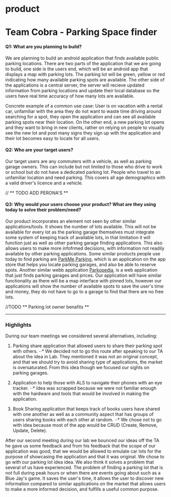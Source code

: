 # product

# Team Cobra - Parking Space finder

#### Q1: What are you planning to build?

We are planning to build an android application that finds available public parking locations. There are two parts of the application that we are going to build, one side is the users
end, which will be an android app that displays a map with parking lots. The parking lot will be green, yellow or red indicating how many available parking spots are available.
The other side of the applications is a central server, the server will recieve updated information from parking locations and update their local database so the users have 
real time accuracy of how many lots are available.

Concrete example of a common use case: User is on vacation with a rental car, unfamiliar with the area they do not want to waste time driving around searching for a spot,
they open the application and can see all available parking spots near their location.
On the other end, a new parking lot opens and they want to bring in new clients, rather on relying on people to visually see the new lot and post many signs they sign up with
the application and their lot becomes easy to locate for all users.



#### Q2: Who are your target users?

Our target users are any commuters with a vehicle, as well as parking garage owners. This can include but not limited to those who drive to work or school but do 
not have a dedicated parking lot. People who travel to an unfamiliar location and need parking. This covers all age demographics with a valid driver's
licence and a vehicle.

// ** TODO ADD PERONA'S **

#### Q3: Why would your users choose your product? What are they using today to solve their problem/need?

Our product incorporates an element not seen by other similar applications/tools. It shows the number of lots available. This will not be available for every lot as 
the parking garage themselves must integrate some system of keeping track of available lots, in that limitation it will function just as well as other parking garage
finding applications. This also allows users to make more infofrmed decisions, with information not readily available by other parking applications.
Some similar products people use today to find parking are [ParkMe Parking](https://itunes.apple.com/ca/app/parkme-parking/id417605484?mt=8), 
which is an application on the app store that helps you locate parking garages, and also be able to reserve spots. Another similar webb application [Parkopedia](http://en.parkopedia.ca/parking/locations/toronto_on_canada_dpz83dffmxp/?arriving=201702061230&leaving=201702061430),
is a web application that just finds parking garages and prices. Our application will have similar functionality as there will be a map interface with pinned lots, however
our applications will show the number of available spots to save the user's time and money, they do not have to go to a garage to find that there are no free lots.

//TODO ** Parking lot owner benafits **

----

### Highlights

During our team meetings we considered several alternatives, including:

1. Parking share application that allowed users to share their parking spot with others.
⋅⋅* We decided not to go this route after speaking to our TA about the idea in Lab. They mentioned it was not an original concept, and that we should try to avoid sharing type of applications, the market is oversaturated. From this idea though we focused our sights on parking garages.

2. Application to help those with ALS to navigate their phones with an eye tracker.
⋅⋅* Idea was scrapped because we were not familiar enough with the hardware and tools that would be involved in making the application.

3. Book Sharing application that keeps track of books users have shared with one another as well as a community aspect that has groups of users sharing books with each other at random.
⋅⋅* We chose not to go with idea because most of the app would be CRUD (Create, Remove, Update, Delete).

After our second meeting during our lab we bounced our ideas off the TA he gave us some feedback and from his feedback that the scope of our application was good, that we would be
allowed to emulate car lots for the purpose of showcasing the application and that it was original. We chose to go with our parking lot idea idea. We also think it solves a
problem that several of us have experienced. The problem of finding a parking lot that is not full during peak hours or when there are events going about such as a Blue Jay's game.
It saves the user's time, it allows the user to discover new information compared to similar applications on the market that allows users to make a more informed decision, 
and fulfills a useful common purpose.


